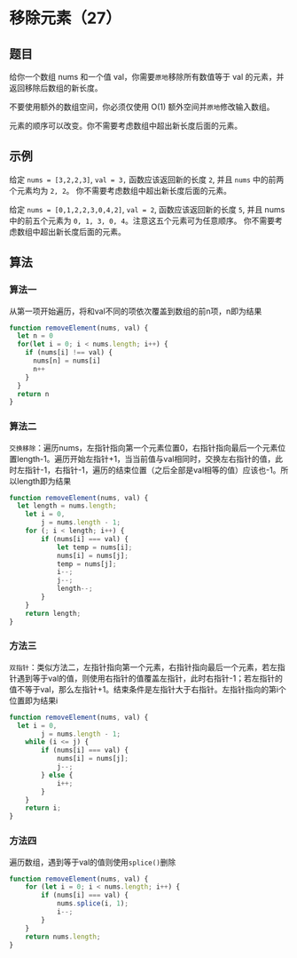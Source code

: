 # 移除元素（27）

## 题目

给你一个数组 nums 和一个值 val，你需要`原地`移除所有数值等于 val 的元素，并返回移除后数组的新长度。

不要使用额外的数组空间，你必须仅使用 O(1) 额外空间并`原地`修改输入数组。

元素的顺序可以改变。你不需要考虑数组中超出新长度后面的元素。

## 示例

给定 `nums = [3,2,2,3]`, `val = 3,`
函数应该返回新的长度 `2`, 并且 `nums` 中的前两个元素均为 `2, 2`。
你不需要考虑数组中超出新长度后面的元素。

给定 `nums = [0,1,2,2,3,0,4,2]`, `val = 2`,
函数应该返回新的长度 `5`, 并且 nums 中的前五个元素为 `0, 1, 3, 0, 4`。注意这五个元素可为任意顺序。
你不需要考虑数组中超出新长度后面的元素。

## 算法

### 算法一

从第一项开始遍历，将和val不同的项依次覆盖到数组的前n项，n即为结果

```js
function removeElement(nums, val) {
  let n = 0
  for(let i = 0; i < nums.length; i++) {
    if (nums[i] !== val) {
      nums[n] = nums[i]
      n++
    }
  }
  return n
}
```

### 算法二

`交换移除`：遍历nums，左指针指向第一个元素位置0，右指针指向最后一个元素位置length-1。遍历开始左指针+1，当当前值与val相同时，交换左右指针的值，此时左指针-1，右指针-1，遍历的结束位置（之后全部是val相等的值）应该也-1。所以length即为结果

```js
function removeElement(nums, val) {
  let length = nums.length;
	let i = 0,
		j = nums.length - 1;
	for (; i < length; i++) {
		if (nums[i] === val) {
			let temp = nums[i];
			nums[i] = nums[j];
			temp = nums[j];
			i--;
			j--;
			length--;
		}
	}
	return length;
}
```

### 方法三

`双指针`：类似方法二，左指针指向第一个元素，右指针指向最后一个元素，若左指针遇到等于val的值，则使用右指针的值覆盖左指针，此时右指针-1；若左指针的值不等于val，那么左指针+1。结束条件是左指针大于右指针。左指针指向的第i个位置即为结果i

```js
function removeElement(nums, val) {
  let i = 0,
		j = nums.length - 1;
	while (i <= j) {
		if (nums[i] === val) {
			nums[i] = nums[j];
			j--;
		} else {
			i++;
		}
	}
	return i;
}
```

### 方法四

遍历数组，遇到等于val的值则使用`splice()`删除

```js
function removeElement(nums, val) {
	for (let i = 0; i < nums.length; i++) {
		if (nums[i] === val) {
			nums.splice(i, 1);
			i--;
		}
	}
	return nums.length;
}
```